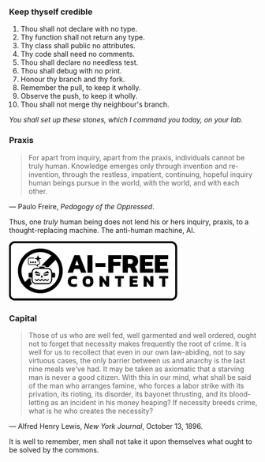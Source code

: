 ### Keep thyself credible
1. Thou shall not declare with no type.
2. Thy function shall not return any type.
3. Thy class shall public no attributes.
4. Thy code shall need no comments.
5. Thou shall declare no needless test.
6. Thou shall debug with no print.
7. Honour thy branch and thy fork.
8. Remember the pull, to keep it wholly.
9. Observe the push, to keep it wholly.
10. Thou shall not merge thy neighbour's branch.

_You shall set up these stones, which I command you today, on your lab._

### Praxis

> For apart from inquiry, apart from the praxis, individuals cannot be truly human. Knowledge emerges only through invention and re-invention, through the restless, impatient, continuing, hopeful inquiry human beings pursue in the world, with the world, and with each other.

― Paulo Freire, _Pedagogy of the Oppressed_.

Thus, one _truly_ human being does not lend his or hers inquiry, praxis, to a thought-replacing machine. The anti-human machine, AI.

[![badge](https://github.com/oAGoulart/awesome-nollm/blob/main/badge.png)](https://github.com/oAGoulart/awesome-nollm)

### Capital

> Those of us who are well fed, well garmented and well ordered, ought not to forget that necessity makes frequently the root of crime. It is well for us to recollect that even in our own law-abiding, not to say virtuous cases, the only barrier between us and anarchy is the last nine meals we've had. It may be taken as axiomatic that a starving man is never a good citizen. With this in our mind, what shall be said of the man who arranges famine, who forces a labor strike with its privation, its rioting, its disorder, its bayonet thrusting, and its blood-letting as an incident in his money heaping? If necessity breeds crime, what is he who creates the necessity?

― Alfred Henry Lewis, _New York Journal_, October 13, 1896.

It is well to remember, men shall not take it upon themselves what ought to be solved by the commons.
